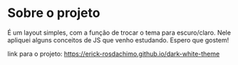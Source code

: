 # Sobre o projeto

É um layout simples, com a função de trocar o tema para escuro/claro.
Nele apliquei alguns conceitos de JS que venho estudando.
Espero que gostem!

link para o projeto: https://erick-rosdachimo.github.io/dark-white-theme
